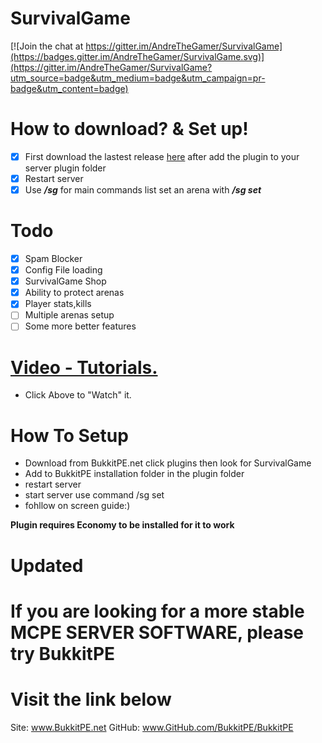 # SurvivalGame
[![Join the chat at https://gitter.im/AndreTheGamer/SurvivalGame](https://badges.gitter.im/AndreTheGamer/SurvivalGame.svg)](https://gitter.im/AndreTheGamer/SurvivalGame?utm_source=badge&utm_medium=badge&utm_campaign=pr-badge&utm_content=badge)

# How to  download? & Set up!
- [x] First download the lastest release [here](https://github.com/AndreTheGamer/SurvivalGame/releases/download/1.0.9/SurvivalGame_v1.0.9.phar) after add the plugin to your server plugin folder
- [x] Restart server
- [x] Use ***/sg*** for main commands list set an arena with ***/sg set***

# Todo
- [x] Spam Blocker
- [x] Config File loading
- [x] SurvivalGame Shop
- [x] Ability to protect arenas
- [x] Player stats,kills
- [ ] Multiple arenas setup
- [ ] Some more better features
 
# [Video - Tutorials.](https://youtu.be/eOHb7NfIM24)
 - Click Above to "Watch" it.

# How To Setup
- Download from BukkitPE.net click plugins then look for SurvivalGame
- Add to BukkitPE installation folder in the plugin folder
- restart server
- start server use command /sg set
- fohllow on screen guide:)


**Plugin requires Economy to be installed for it to work**

# Updated
If you are looking for a more stable MCPE SERVER SOFTWARE, please try BukkitPE
=
 Visit the link below
=
Site: www.BukkitPE.net
GitHub: www.GitHub.com/BukkitPE/BukkitPE

